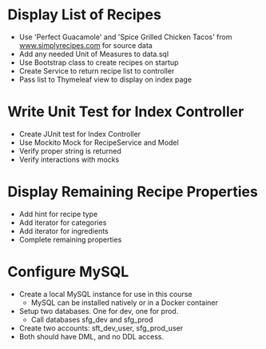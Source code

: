 # Display List of Recipes

* Use 'Perfect Guacamole' and 'Spice Grilled Chicken Tacos' from www.simplyrecipes.com for source data
* Add any needed Unit of Measures to data.sql
* Use Bootstrap class to create recipes on startup
* Create Service to return recipe list to controller
* Pass list to Thymeleaf view to display on index page


# Write Unit Test for Index Controller

* Create JUnit test for Index Controller
* Use Mockito Mock for RecipeService and Model
* Verify proper string is returned
* Verify interactions with mocks

# Display Remaining Recipe Properties

* Add hint for recipe type
* Add iterator for categories
* Add iterator for ingredients
* Complete remaining properties


# Configure MySQL

* Create a local MySQL instance for use in this course
    * MySQL can be installed natively or in a Docker container
* Setup two databases. One for dev, one for prod.
    * Call databases sfg_dev and sfg_prod
* Create two accounts: sft_dev_user, sfg_prod_user
* Both should have DML, and no DDL access.